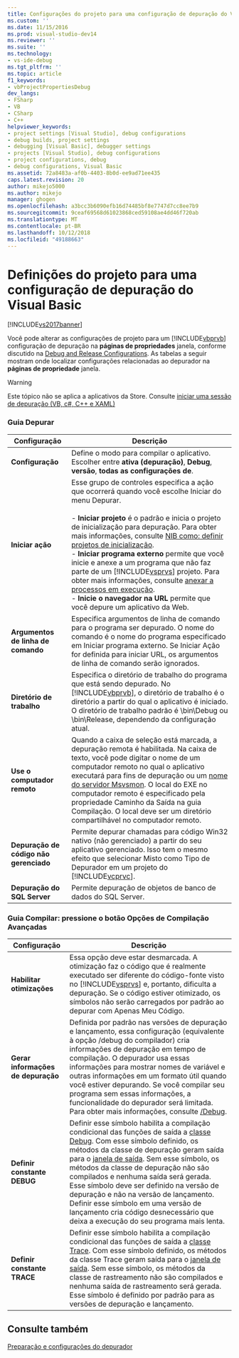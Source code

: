 ```yaml
---
title: Configurações do projeto para uma configuração de depuração do Visual Basic | Microsoft Docs
ms.custom: ''
ms.date: 11/15/2016
ms.prod: visual-studio-dev14
ms.reviewer: ''
ms.suite: ''
ms.technology:
- vs-ide-debug
ms.tgt_pltfrm: ''
ms.topic: article
f1_keywords:
- vbProjectPropertiesDebug
dev_langs:
- FSharp
- VB
- CSharp
- C++
helpviewer_keywords:
- project settings [Visual Studio], debug configurations
- debug builds, project settings
- debugging [Visual Basic], debugger settings
- projects [Visual Studio], debug configurations
- project configurations, debug
- debug configurations, Visual Basic
ms.assetid: 72a8483a-af0b-4403-8b0d-ee9ad71ee435
caps.latest.revision: 20
author: mikejo5000
ms.author: mikejo
manager: ghogen
ms.openlocfilehash: a3bcc3b6090efb16d74485bf8e7747d7cc8ee7b9
ms.sourcegitcommit: 9ceaf69568d61023868ced59108ae4dd46f720ab
ms.translationtype: MT
ms.contentlocale: pt-BR
ms.lasthandoff: 10/12/2018
ms.locfileid: "49188663"
---
```

# <a name="project-settings-for-a-visual-basic-debug-configuration"></a>Definições do projeto para uma configuração de depuração do Visual Basic
[!INCLUDE[vs2017banner](../includes/vs2017banner.md)]

Você pode alterar as configurações de projeto para um [!INCLUDE[vbprvb](../includes/vbprvb-md.md)] configuração de depuração na **páginas de propriedades** janela, conforme discutido na [Debug and Release Configurations](../debugger/how-to-set-debug-and-release-configurations.md). As tabelas a seguir mostram onde localizar configurações relacionadas ao depurador na **páginas de propriedade** janela.  
  
> [!WARNING]
>  Este tópico não se aplica a aplicativos da Store. Consulte [iniciar uma sessão de depuração (VB, c#, C++ e XAML)](../debugger/start-a-debugging-session-for-a-store-app-in-visual-studio-vb-csharp-cpp-and-xaml.md)  
  
### <a name="debug-tab"></a>Guia Depurar  
  
|Configuração|Descrição|  
|-------------|-----------------|  
|**Configuração**|Define o modo para compilar o aplicativo. Escolher entre **ativa (depuração)**, **Debug**, **versão**, **todas as configurações de**.|  
|**Iniciar ação**|Esse grupo de controles especifica a ação que ocorrerá quando você escolhe Iniciar do menu Depurar.<br /><br /> -   **Iniciar projeto** é o padrão e inicia o projeto de inicialização para depuração. Para obter mais informações, consulte [NIB como: definir projetos de inicialização](http://msdn.microsoft.com/en-us/31465836-0911-48db-a5d9-e456b635e970).<br />-   **Iniciar programa externo** permite que você inicie e anexe a um programa que não faz parte de um [!INCLUDE[vsprvs](../includes/vsprvs-md.md)] projeto. Para obter mais informações, consulte [anexar a processos em execução](../debugger/attach-to-running-processes-with-the-visual-studio-debugger.md).<br />-   **Inicie o navegador na URL** permite que você depure um aplicativo da Web.|  
|**Argumentos de linha de comando**|Especifica argumentos de linha de comando para o programa ser depurado. O nome do comando é o nome do programa especificado em Iniciar programa externo. Se Iniciar Ação for definida para iniciar URL, os argumentos de linha de comando serão ignorados.|  
|**Diretório de trabalho**|Especifica o diretório de trabalho do programa que está sendo depurado. No [!INCLUDE[vbprvb](../includes/vbprvb-md.md)], o diretório de trabalho é o diretório a partir do qual o aplicativo é iniciado. O diretório de trabalho padrão é \bin\Debug ou \bin\Release, dependendo da configuração atual.|  
|**Use o computador remoto**|Quando a caixa de seleção está marcada, a depuração remota é habilitada. Na caixa de texto, você pode digitar o nome de um computador remoto no qual o aplicativo executará para fins de depuração ou um [nome do servidor Msvsmon](http://msdn.microsoft.com/library/55b60ce7-834b-4e83-a10e-fe4248260a4c). O local do EXE no computador remoto é especificado pela propriedade Caminho da Saída na guia Compilação. O local deve ser um diretório compartilhável no computador remoto.|  
|**Depuração de código não gerenciado**|Permite depurar chamadas para código Win32 nativo (não gerenciado) a partir do seu aplicativo gerenciado. Isso tem o mesmo efeito que selecionar Misto como Tipo de Depurador em um projeto do [!INCLUDE[vcprvc](../includes/vcprvc-md.md)].|  
|**Depuração do SQL Server**|Permite depuração de objetos de banco de dados do SQL Server.|  
  
### <a name="compile-tab-press-advanced-compile-options-button"></a>Guia Compilar: pressione o botão Opções de Compilação Avançadas  
  
|Configuração|Descrição|  
|-------------|-----------------|  
|**Habilitar otimizações**|Essa opção deve estar desmarcada. A otimização faz o código que é realmente executado ser diferente do código-fonte visto no [!INCLUDE[vsprvs](../includes/vsprvs-md.md)] e, portanto, dificulta a depuração. Se o código estiver otimizado, os símbolos não serão carregados por padrão ao depurar com Apenas Meu Código.|  
|**Gerar informações de depuração**|Definida por padrão nas versões de depuração e lançamento, essa configuração (equivalente à opção /debug do compilador) cria informações de depuração em tempo de compilação. O depurador usa essas informações para mostrar nomes de variável e outras informações em um formato útil quando você estiver depurando. Se você compilar seu programa sem essas informações, a funcionalidade do depurador será limitada. Para obter mais informações, consulte [/Debug](http://msdn.microsoft.com/library/c2b0bea5-1d5e-499f-9bd5-4f6c6b715ea2).|  
|**Definir constante DEBUG**|Definir esse símbolo habilita a compilação condicional das funções de saída a [classe Debug](https://msdn.microsoft.com/library/system.diagnostics.debug.aspx). Com esse símbolo definido, os métodos da classe de depuração geram saída para o [janela de saída](../ide/reference/output-window.md). Sem esse símbolo, os métodos da classe de depuração não são compilados e nenhuma saída será gerada. Esse símbolo deve ser definido na versão de depuração e não na versão de lançamento. Definir esse símbolo em uma versão de lançamento cria código desnecessário que deixa a execução do seu programa mais lenta.|  
|**Definir constante TRACE**|Definir esse símbolo habilita a compilação condicional das funções de saída a [classe Trace](https://msdn.microsoft.com/library/system.diagnostics.trace.aspx). Com esse símbolo definido, os métodos da classe Trace geram saída para o [janela de saída](../ide/reference/output-window.md). Sem esse símbolo, os métodos da classe de rastreamento não são compilados e nenhuma saída de rastreamento será gerada. Esse símbolo é definido por padrão para as versões de depuração e lançamento.|  
  
## <a name="see-also"></a>Consulte também  
 [Preparação e configurações do depurador](../debugger/debugger-settings-and-preparation.md)



